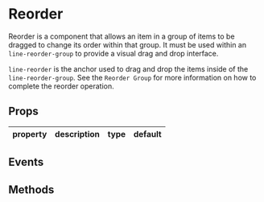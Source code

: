 # Reorder

Reorder is a component that allows an item in a group of items to be dragged to change its order within that group. It must be used within an `line-reorder-group` to provide a visual drag and drop interface.

`line-reorder` is the anchor used to drag and drop the items inside of the `line-reorder-group`. See the `Reorder Group` for more information on how to complete the reorder operation.

## Props

| property | description | type | default |
|----------|-------------|------|---------|

## Events

## Methods
